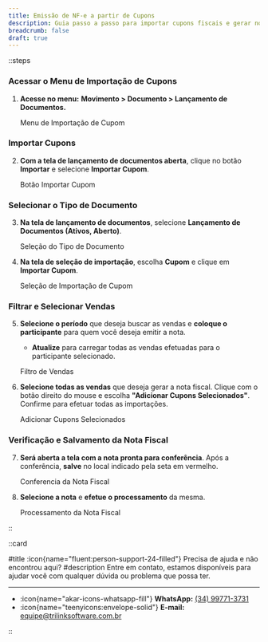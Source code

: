 ```yaml
---
title: Emissão de NF-e a partir de Cupons
description: Guia passo a passo para importar cupons fiscais e gerar notas fiscais eletrônicas (NF-e) no sistema.
breadcrumb: false
draft: true
---
```


::steps

### Acessar o Menu de Importação de Cupons

1. **Acesse no menu:** **Movimento > Documento > Lançamento de Documentos.**

   Menu de Importação de Cupom

### Importar Cupons

2. **Com a tela de lançamento de documentos aberta**, clique no botão **Importar** e selecione **Importar Cupom**.

   Botão Importar Cupom

### Selecionar o Tipo de Documento

3. **Na tela de lançamento de documentos**, selecione **Lançamento de Documentos (Ativos, Aberto)**.

   Seleção do Tipo de Documento

4. **Na tela de seleção de importação**, escolha **Cupom** e clique em **Importar Cupom**.

   Seleção de Importação de Cupom

### Filtrar e Selecionar Vendas

5. **Selecione o período** que deseja buscar as vendas e **coloque o participante** para quem você deseja emitir a nota.

   - **Atualize** para carregar todas as vendas efetuadas para o participante selecionado.

   Filtro de Vendas

6. **Selecione todas as vendas** que deseja gerar a nota fiscal. Clique com o botão direito do mouse e escolha **"Adicionar Cupons Selecionados"**. Confirme para efetuar todas as importações.

   Adicionar Cupons Selecionados

### Verificação e Salvamento da Nota Fiscal

7. **Será aberta a tela com a nota pronta para conferência**. Após a conferência, **salve** no local indicado pela seta em vermelho.

   Conferencia da Nota Fiscal

8. **Selecione a nota** e **efetue o processamento** da mesma.

   Processamento da Nota Fiscal

::

::card

#title
:icon{name="fluent:person-support-24-filled"} Precisa de ajuda e não encontrou aqui?
#description
Entre em contato, estamos disponíveis para ajudar você com qualquer dúvida ou problema que possa ter.

---

- :icon{name="akar-icons-whatsapp-fill"} **WhatsApp:** [(34) 99771-3731](https://wa.me/trilinksoftware)
- :icon{name="teenyicons:envelope-solid"} **E-mail:** [equipe@trilinksoftware.com.br](mailto:equipe@trilinksoftware.com.br)

::